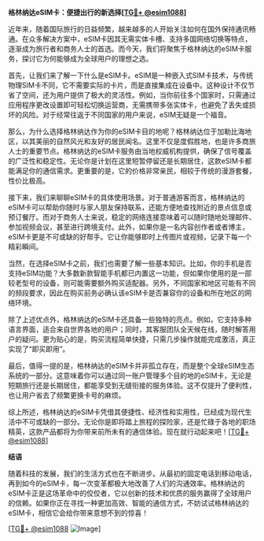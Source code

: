 **格林纳达eSIM卡：便捷出行的新选择[[TG💪+ @esim1088](https://t.me/s/esim1088)]**

近年来，随着国际旅行的日益频繁，越来越多的人开始关注如何在国外保持通讯畅通。在众多解决方案中，eSIM卡因其无需实体卡槽、支持多国网络切换等特点，逐渐成为旅行者和商务人士的首选。而今天，我们将聚焦于格林纳达的eSIM卡服务，探讨它为何能够成为全球用户的理想之选。

首先，让我们来了解一下什么是eSIM卡。eSIM是一种嵌入式SIM卡技术，与传统物理SIM卡不同，它不需要实际的卡片，而是直接集成在设备中。这种设计不仅节省了空间，还为用户提供了极大的灵活性。例如，当你前往多个国家时，只需通过应用程序更改设置即可轻松切换运营商，无需携带多张实体卡，也避免了丢失或损坏的风险。对于经常往返于不同国家的用户来说，eSIM无疑是一个福音。

那么，为什么选择格林纳达作为你的eSIM卡目的地呢？格林纳达位于加勒比海地区，以其美丽的自然风光和友好的居民闻名。这里不仅是度假胜地，也是许多商旅人士的重要节点。格林纳达的eSIM卡服务由当地权威机构提供，确保了信号覆盖的广泛性和稳定性。无论你是计划在这里短暂停留还是长期居住，这款eSIM卡都能满足你的通信需求。更重要的是，它的价格非常亲民，相较于传统的漫游套餐，性价比极高。

接下来，我们来聊聊eSIM卡的具体使用场景。对于普通游客而言，格林纳达的eSIM卡可以帮助你随时与家人朋友保持联系，还能方便地查找附近的景点信息或预订餐厅。而对于商务人士来说，稳定的网络连接意味着可以随时随地处理邮件、参加视频会议，甚至进行跨境支付。此外，如果你是一名内容创作者或者博主，eSIM卡更是不可或缺的好帮手。它让你能够即时上传图片或视频，记录下每一个精彩瞬间。

当然，在选择eSIM卡之前，我们也需要了解一些基本知识。比如，你的手机是否支持eSIM功能？大多数新款智能手机都已内置这一功能，但如果你使用的是一部较老型号的设备，则可能需要额外购买适配器。另外，不同国家和地区可能有不同的频段要求，因此在购买前务必确认该eSIM卡是否兼容你的设备和所在地区的网络环境。

除了上述优点外，格林纳达的eSIM卡还具备一些独特的亮点。例如，它支持多种语言界面，适合来自世界各地的用户；同时，其客服团队全天候在线，随时解答用户的疑问。更为贴心的是，购买流程简单快捷，只需几步操作就能完成激活，真正实现了“即买即用”。

最后，值得一提的是，格林纳达的eSIM卡并非孤立存在，而是整个全球eSIM生态系统的一部分。这意味着你可以通过同一账户管理多个目的地的eSIM卡，无论是短期旅行还是长期居住，都能享受到无缝衔接的服务体验。这不仅提升了便利性，也让用户省去了频繁更换卡号的麻烦。

综上所述，格林纳达的eSIM卡凭借其便捷性、经济性和实用性，已经成为现代生活中不可或缺的一部分。无论你是即将踏上旅程的探险家，还是忙碌于各地的职场精英，这款产品都将为你带来前所未有的通信体验。现在就行动起来吧！[[TG💪+ @esim1088](https://t.me/s/esim1088)]

**结语**

随着科技的发展，我们的生活方式也在不断进步。从最初的固定电话到移动电话，再到如今的eSIM卡，每一次变革都极大地改善了人们的沟通效率。格林纳达的eSIM卡正是这场革命中的佼佼者，它以创新的技术和优质的服务赢得了全球用户的信赖。如果你正在寻找一种更加高效、智能的通信方式，不妨试试格林纳达的eSIM卡，相信它会给你带来意想不到的惊喜！

[[TG💪+ @esim1088](https://t.me/s/esim1088) ![Image](https://i.postimg.cc/4NQfJmqS/Snipaste-2025-05-13-00-14-12.png)]